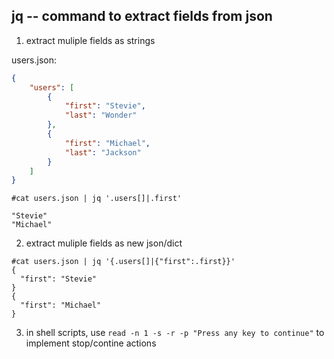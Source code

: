 jq -- command to extract fields from json
---

1. extract muliple fields as strings

users.json:
```json
{
    "users": [
        {
            "first": "Stevie",
            "last": "Wonder"
        },
        {
            "first": "Michael",
            "last": "Jackson"
        }
    ]
}
```

```shell
#cat users.json | jq '.users[]|.first'

"Stevie"
"Michael"
```


2. extract muliple fields as new json/dict
```shell
#cat users.json | jq '{.users[]|{"first":.first}}'
{
  "first": "Stevie"
}
{
  "first": "Michael"
}
```

3. in shell scripts, use `read -n 1 -s -r -p "Press any key to continue"` to implement stop/contine actions